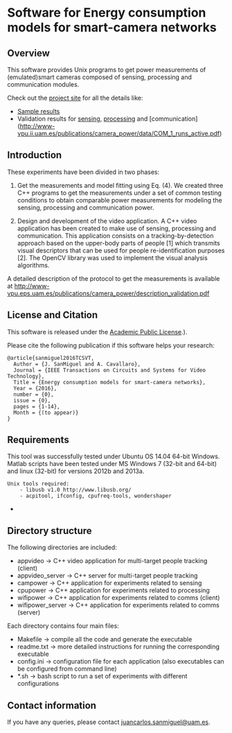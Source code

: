 # Software for Energy consumption models for smart-camera networks

## Overview 
This software provides Unix programs to get power measurements of (emulated)smart cameras composed of sensing, processing and communication modules.

Check out the [project site](http://www-vpu.ii.uam.es/publications/camera_power/) for all the details like:
- [Sample results](http://www-vpu.eps.uam.es/publications/camera_power/data/)
- Validation results for [sensing](http://www-vpu.ii.uam.es/publications/camera_power/data/SEN_0_active-idle_consumption.pdf), [processing](http://www-vpu.ii.uam.es/publications/camera_power/data/PRO_3_active-vs-idle.pdf) and [communication] (http://www-vpu.ii.uam.es/publications/camera_power/data/COM_1_runs_active.pdf)

## Introduction

These experiments have been divided in two phases:
1. Get the measurements and model fitting using Eq. (4).
We created three C++ programs to get the measurements under a set of common testing conditions to obtain comparable power measurements for modeling the sensing, processing and communication power.
 
2. Design and development of the video application.
A C++ video application has been created to make use of sensing, processing and communication. This application consists on a tracking-by-detection approach based on the upper-body parts of people [1] which transmits visual descriptors that can be used for people re-identification purposes [2]. The OpenCV library was used to implement the visual analysis algorithms.
 
A detailed description of the protocol to get the measurements is available at http://www-vpu.eps.uam.es/publications/camera_power/description_validation.pdf

## License and Citation

 This software is released under the [Academic Public License](https://github.com/vpulab/camera-power/blob/master/LICENSE).).

Please cite the following publication if this software helps your research:

    @article{sanmiguel2016TCSVT,
      Author = {J. SanMiguel and A. Cavallaro},
      Journal = {IEEE Transactions on Circuits and Systems for Video Technology},
      Title = {Energy consumption models for smart-camera networks},
      Year = {2016},
      number = {0},
      issue = {0},
      pages = {1-14},
      Month = {(to appear)}
    }
    

## Requirements

This tool was successfully tested under Ubuntu OS 14.04 64-bit Windows. Matlab scripts have been tested under MS Windows 7 (32-bit and 64-bit) and linux (32-bit) for versions 2012b and 2013a.

	Unix tools required: 
		- libusb v1.0 http://www.libusb.org/
		- acpitool, ifconfig, cpufreq-tools, wondershaper
 *	

## Directory structure

The following directories are included:
- appvideo -> C++ video application for multi-target people tracking (client)
- appvideo_server -> C++ server for multi-target people tracking
- campower -> C++ application for experiments related to sensing
- cpupower -> C++ application for experiments related to processing
- wifipower -> C++ application for experiments related to comms (client)
- wifipower_server -> C++ application for experiments related to comms (server)

Each directory contains four main files:
- Makefile -> compile all the code and generate the executable 
- readme.txt -> more detailed instructions for running the corresponding executable
- config.ini -> configuration file for each application 
		(also executables can be configured from command line)
- *.sh -> bash script to run a set of experiments with different configurations



## Contact information
If you have any queries, please contact juancarlos.sanmiguel@uam.es.
